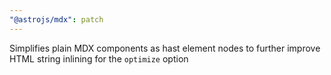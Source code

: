 ```yaml
---
"@astrojs/mdx": patch
---
```


Simplifies plain MDX components as hast element nodes to further improve HTML string inlining for the `optimize` option
